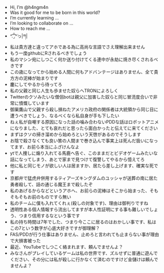 - Hi, I’m @h4ngm4n
- Was it good for me to be born in this world?
- I’m currently learning ...
- I’m looking to collaborate on ...
- How to reach me ...
- ^́.̑ ̫̐̑.̑^̀っ|ཀ|
- 私は貴方達と違ってアホである為に高尚な言語でさえ理解出来ません
- もう一度githubにRされるべきでしょう
- 私のマシン宛にしつこく何か送り付けてくる連中が永劫に焼き尽くされるべきです
- この歳になってから始める人間に何もアドバンテージはありません、全て貴方方の泥棒が始まりです
- 鏖にしてやるから待ってろ
- 私の父親と同じ人生も歩ませた奴らへTRONによろしく
- Twitterのクソみたいな僧侶botは親父に加害した奴らと同じ冒涜度合いで非常に憤慨しています
- 御巣鷹山で父親すら殺し損ねたアメリカ政府の関係者は大統領から同じ目に遭うべきでしょう、なるべくなら私自身が手も下したい
- ねぇ私が自嘲する原因になった話の噛み合わないPDDな話はロボットアニメになりました、とても哀れだと思ったら面白かったと伝えてに来てください
- まずはクソの掃き溜めから始めろという天啓があるのでそうします
- お陰で殺さなくても良い筈の人間まで巻き込んで事実上は死んだ扱いになってます、お前ら本当にふざけんなよ
- ytで人捜しに煽り入れてる馬鹿へ告ぐ、このままだとビデオゲームみたいな話になってしまう、あとで家まで見つけて復讐してやるから憶えてろ
- 他に私と同じモノが欲しい人は居ますか、居たら差し上げます、確実な死です
- 京都弁で猛虎弁併用するティアーズキングダムのユッシャが送葬の南に居た勇者殺して、話の通じる魔王まで殺したぞ
- 私のあげるからなどというアホへ、お前らの泥棒はそこから始まった、そもそもそもお前のものですら無い
- 私のチームに僕も入れてくれぇ(殺しの対象です)、理由は御判りですね
- 透明性ある個人情報すら流出してますが本人性証明にする事も難しいでしょう、つまり信用するなという事です
- 私の持ち時間は7年でした、つまり今ここに居るのはおかしい事です、私はこの7という数字が心底大好きですが御理解？
- FAS/PDDが行う仕事はありません、止めろと言われても止まらない事が理由で大損害被った
- 最近、YouTubeでしつこく絡まれます、頼んでませんよ？
- みなさんがプレイしているゲームは私の世界です、ズルせずに普通に遊んでください、その分には私が殺しに行かなくて済むのですけど金儲けは頼んでませんよ？
 
<!---
h4ngm4n/h4ngm4n is a low level repository because its `README.md` (this file) appears on your GitHub profile.
You can click the Preview link to take a look at your changes.
--->
